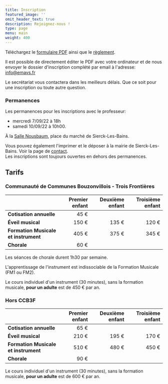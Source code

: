 ```yaml
---
title: Inscription
featured_image: ''
omit_header_text: true
description: Rejoignez-nous !
type: page
menu: main
weight: 400
---
```


Téléchargez le [formulaire PDF](/files/EMAVS-inscription-2022-2023.pdf) ainsi que le
[règlement](/files/EMAVS-reglement-interieur.pdf).

Il est possible de directement éditer le PDF avec votre ordinateur et de nous envoyer
le dossier d'inscription complété par email à l'adresse: info@emavs.fr

Le secrétariat vous contactera dans les meilleurs délais. Que ce soit pour une
inscription ou toute autre question.

### Permanences

Les permanences pour les inscriptions avec le professeur:
- mercredi 7/09/22 à 18h
- samedi 10/09/22 à 10h00.

À la [Salle Nousbaum](https://www.openstreetmap.org/?mlat=49.44290&mlon=6.36123#map=19/49.44290/6.36123),
place du marché de Sierck-Les-Bains.

Vous pouvez également l'imprimer et le déposer à la mairie de Sierck-Les-Bains.
Voir la page de [contact](/contact).  
Les inscriptions sont toujours ouvertes en dehors des permanences.




## Tarifs

### Communauté de Communes Bouzonvillois - Trois Frontières

|                                       | Premier enfant |  Deuxième enfant |  Troisième enfant |
| :------------------------------------ | -------------: | ---------------: |-----------------: |
| **Cotisation annuelle**               |      45&nbsp;€ |                  |                   |
| **Éveil musical**                     |     150&nbsp;€ |       135&nbsp;€ |        120&nbsp;€ |
| **Formation Musicale et instrument**  |     405&nbsp;€ |       375&nbsp;€ |        345&nbsp;€ |
| **Chorale**                           |      60&nbsp;€ |                  |                   |

Les séances de chorale durent 1h30 par semaine.

L'apprentissage de l'instrument est indissociable de la Formation Musicale (FM1 ou FM2).

Le cours individuel d'un instrument (30 minutes), sans la formation musicale,
**pour un adulte** est de 450&nbsp;€ par an.


### Hors CCB3F

|                                       | Premier enfant |  Deuxième enfant |  Troisième enfant |
| :------------------------------------ | -------------: | ---------------: |-----------------: |
| **Cotisation annuelle**               |      65&nbsp;€ |                  |                   |
| **Éveil musical**                     |     210&nbsp;€ |       195&nbsp;€ |        170&nbsp;€ |
| **Formation Musicale et instrument**  |     510&nbsp;€ |       480&nbsp;€ |        450&nbsp;€ |
| **Chorale**                           |      90&nbsp;€ |                  |                   |

Le cours individuel d'un instrument (30 minutes), sans la formation musicale,
**pour un adulte** est de 600&nbsp;€ par an.
